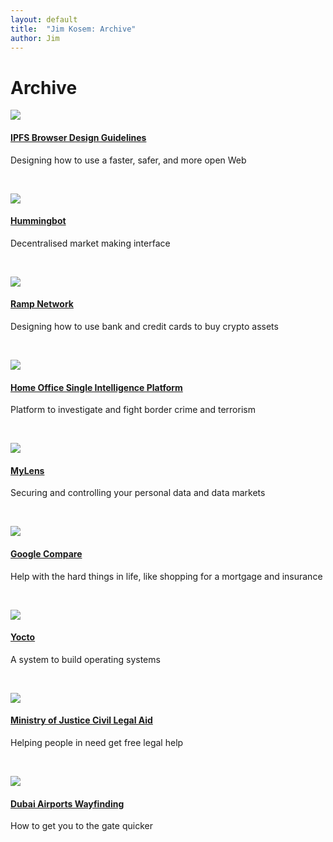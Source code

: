 ```yaml
---
layout: default
title:  "Jim Kosem: Archive"
author: Jim
---
```


# Archive

![]({{site.url}}assets/images/ipfs-browser-card.png)

#### [IPFS Browser Design Guidelines](ipfs-browser.html)

Designing how to use a faster, safer, and more open Web

&nbsp;

![]({{site.url}}assets/images/hummingbot-card.png)

#### [Hummingbot](hummingbot.html)

Decentralised market making interface

&nbsp;

![]({{site.url}}assets/images/ramp-card.png)

#### [Ramp Network](ramp.html)

Designing how to use bank and credit cards to buy crypto assets

&nbsp;

![]({{site.url}}assets/images/homeoffice-card.png)

#### [Home Office Single Intelligence Platform](homeoffice-sip.html)

Platform to investigate and fight border crime and terrorism

&nbsp;

![]({{site.url}}assets/images/mylens-card.png)

#### [MyLens](mylens.html)

Securing and controlling your personal data and data markets

&nbsp;

![]({{site.url}}assets/images/google-compare-card.png)

#### [Google Compare](google-compare.html)

Help with the hard things in life, like shopping for a mortgage and insurance

&nbsp;

![]({{site.url}}assets/images/yocto-card.png)

#### [Yocto](yocto.html)

A system to build operating systems

&nbsp;

![]({{site.url}}assets/images/moj-cla-card.png)

#### [Ministry of Justice Civil Legal Aid](moj-cla.html)

Helping people in need get free legal help

&nbsp;

![]({{site.url}}assets/images/dubai-airport-card.png)

#### [Dubai Airports Wayfinding](dubai-airport.html)

How to get you to the gate quicker

